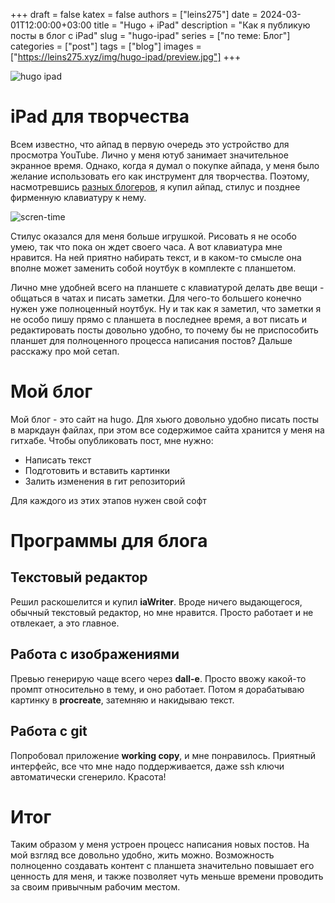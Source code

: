 +++ 
draft = false
katex = false
authors = ["leins275"]
date = 2024-03-01T12:00:00+03:00
title = "Hugo + iPad"
description = "Как я публикую посты в блог с iPad"
slug = "hugo-ipad"
series = ["по теме: Блог"]
categories = ["post"]
tags = ["blog"]
images = ["https://leins275.xyz/img/hugo-ipad/preview.jpg"]
+++

![hugo ipad](/img/hugo-ipad/preview.jpg)

# iPad для творчества
Всем известно, что айпад в первую очередь это устройство для просмотра YouTube. Лично у меня ютуб занимает значительное экранное время. Однако, когда я думал о покупке айпада, у меня было желание использовать его как инструмент для творчества. Поэтому, насмотревшись [разных блогеров](https://youtu.be/PK9zshkvvD8?si=oyGZVXepX7lbqeYj), я купил айпад, стилус и позднее фирменную клавиатуру к нему. 

![scren-time](/img/hugo-ipad/screen-time.jpg)

Стилус оказался для меня больше игрушкой. Рисовать я не особо умею, так что пока он ждет своего часа. А вот клавиатура мне нравится. На ней приятно набирать текст, и в каком-то смысле она вполне может заменить собой ноутбук в комплекте с планшетом.

Лично мне удобней всего на планшете с клавиатурой делать две вещи - общаться в чатах и писать заметки. Для чего-то большего конечно нужен уже полноценный ноутбук. Ну и так как я заметил, что заметки я не особо пишу прямо с планшета в последнее время, а вот писать и редактировать посты довольно удобно, то почему бы не приспособить планшет для полноценного процесса написания постов? Дальше расскажу про мой сетап.

# Мой блог
Мой блог - это сайт на hugo. Для хьюго довольно удобно писать посты в маркдаун файлах, при этом все содержимое сайта хранится у меня на гитхабе. Чтобы опубликовать пост, мне нужно:
- Написать текст
- Подготовить и вставить картинки
- Залить изменения в гит репозиторий

Для каждого из этих этапов нужен свой софт

# Программы для блога

## Текстовый редактор
Решил раскошелится и купил **iaWriter**. Вроде ничего выдающегося, обычный текстовый редактор, но мне нравится. Просто работает и не отвлекает, а это главное.

## Работа с изображениями
Превью генерирую чаще всего через **dall-e**. Просто ввожу какой-то промпт относительно в тему, и оно работает. Потом я дорабатываю картинку в **procreate**, затемняю и накидываю текст.

## Работа с git
Попробовал приложение **working copy**, и мне понравилось. Приятный интерфейс, все что мне надо поддерживается, даже ssh ключи автоматически сгенерило. Красота!

# Итог
Таким образом у меня устроен процесс написания новых постов. На мой взгляд все довольно удобно, жить можно. Возможность полноценно создавать контент с планшета значительно повышает его ценность для меня, и также позволяет чуть меньше времени проводить за своим привычным рабочим местом.
